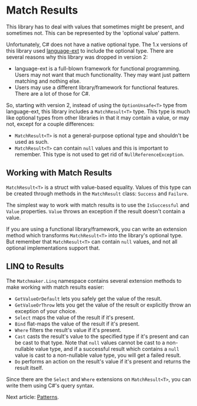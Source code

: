 # Match Results

This library has to deal with values that sometimes might be present, and sometimes not. This can be represented
by the 'optional value' pattern.

Unfortunately, C# does not have a native optional type. The 1.x versions of this library used
[language-ext](https://github.com/louthy/language-ext) to include the optional type. There are several reasons
why this library was dropped in version 2:

- language-ext is a full-blown framework for functional programming. Users may not want that much functionality.
They may want just pattern matching and nothing else.
- Users may use a different library/framework for functional features. There are a lot of those for C#.

So, starting with version 2, instead of using the `OptionUnsafe<T>` type from language-ext, this library includes
a `MatchResult<T>` type. This type is much like optional types from other libraries in that it may contain a value,
or may not, except for a couple differences:

- `MatchResult<T>` is not a general-purpose optional type and shouldn't be used as such.
- `MatchResult<T>` can contain `null` values and this is important to remember. This type is not used to get rid
of `NullReferenceException`.

## Working with Match Results

`MatchResult<T>` is a struct with value-based equality. Values of this type can be created through methods in the
`MatchResult` class: `Success` and `Failure`.

The simplest way to work with match results is to use the `IsSuccessful` and `Value` properties. `Value` throws
an exception if the result doesn't contain a value.

If you are using a functional library/framework, you can write an extension method which transforms `MatchResult<T>`
into the library's optional type. But remember that `MatchResult<T>` can contain `null` values, and not all optional
implementations support that.

## LINQ to Results

The `Matchmaker.Linq` namespace contains several extension methods to make working with match results easier:

- `GetValueOrDefault` lets you safely get the value of the result.
- `GetValueOrThrow` lets you get the value of the result or explicitly throw an exception of your choice.
- `Select` maps the value of the result if it's present.
- `Bind` flat-maps the value of the result if it's present.
- `Where` filters the result's value if it's present.
- `Cast` casts the result's value to the specified type if it's present and can be cast to that type. Note that
`null` values cannot be cast to a non-nullable value type, and if a successful result which contains a `null` value
is cast to a non-nullable value type, you will get a failed result.
- `Do` performs an action on the result's value if it's present and returns the result itself.

Since there are the `Select` and `Where` extensions on `MatchResult<T>`, you can write them using C#'s query
syntax.

Next article: [Patterns](patterns.md).
